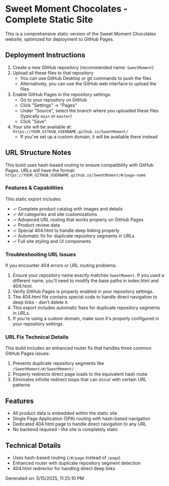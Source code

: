 # Sweet Moment Chocolates - Complete Static Site

This is a comprehensive static version of the Sweet Moment Chocolates website, optimized for deployment to GitHub Pages.

## Deployment Instructions

1. Create a new GitHub repository (recommended name: `SweetMoment`)
2. Upload all these files to that repository
   - You can use GitHub Desktop or git commands to push the files
   - Alternatively, you can use the GitHub web interface to upload the files
3. Enable GitHub Pages in the repository settings:
   - Go to your repository on GitHub
   - Click "Settings" → "Pages"
   - Under "Source", select the branch where you uploaded these files (typically `main` or `master`)
   - Click "Save"
4. Your site will be available at: `https://YOUR_GITHUB_USERNAME.github.io/SweetMoment/`
   - If you've set up a custom domain, it will be available there instead

## URL Structure Notes

This build uses hash-based routing to ensure compatibility with GitHub Pages. 
URLs will have the format: `https://YOUR_GITHUB_USERNAME.github.io/SweetMoment/#/page-name`

### Features & Capabilities

This static export includes:

- ✓ Complete product catalog with images and details
- ✓ All categories and site customizations
- ✓ Advanced URL routing that works properly on GitHub Pages
- ✓ Product review data
- ✓ Special 404.html to handle deep linking properly
- ✓ Automatic fix for duplicate repository segments in URLs
- ✓ Full site styling and UI components

### Troubleshooting URL Issues

If you encounter 404 errors or URL routing problems:

1. Ensure your repository name exactly matches `SweetMoment`. If you used a different name, you'll need to modify the base paths in index.html and 404.html.
2. Verify GitHub Pages is properly enabled in your repository settings.
3. The 404.html file contains special code to handle direct navigation to deep links - don't delete it.
4. This export includes automatic fixes for duplicate repository segments in URLs.
5. If you're using a custom domain, make sure it's properly configured in your repository settings.

### URL Fix Technical Details

This build includes an enhanced router fix that handles three common GitHub Pages issues:
1. Prevents duplicate repository segments like `/SweetMoment/#/SweetMoment/`
2. Properly redirects direct page loads to the equivalent hash route
3. Eliminates infinite redirect loops that can occur with certain URL patterns

## Features

- All product data is embedded within the static site
- Single Page Application (SPA) routing with hash-based navigation
- Dedicated 404.html page to handle direct navigation to any URL
- No backend required - the site is completely static

## Technical Details

- Uses hash-based routing (`/#/page` instead of `/page`)
- Enhanced router with duplicate repository segment detection
- 404.html redirector for handling direct deep links

Generated on: 5/15/2025, 11:25:10 PM
